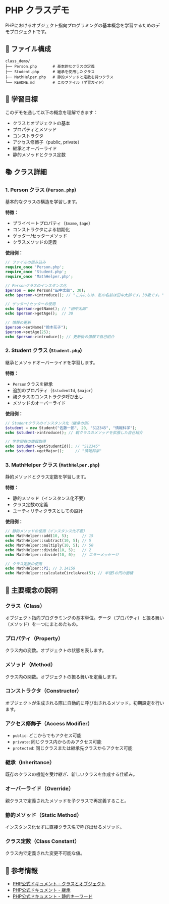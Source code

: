 # PHP クラスデモ

PHPにおけるオブジェクト指向プログラミングの基本概念を学習するためのデモプロジェクトです。

## 📁 ファイル構成

```
class_demo/
├── Person.php       # 基本的なクラスの定義
├── Student.php      # 継承を使用したクラス
├── MathHelper.php   # 静的メソッドと定数を持つクラス
└── README.md        # このファイル（学習ガイド）
```

## 🎯 学習目標

このデモを通して以下の概念を理解できます：

- クラスとオブジェクトの基本
- プロパティとメソッド
- コンストラクタ
- アクセス修飾子（public, private）
- 継承とオーバーライド
- 静的メソッドとクラス定数

## 📚 クラス詳細

### 1. Person クラス (`Person.php`)

基本的なクラスの構造を学習します。

**特徴：**
- プライベートプロパティ（`$name`, `$age`）
- コンストラクタによる初期化
- ゲッター/セッターメソッド
- クラスメソッドの定義

**使用例：**
```php
// ファイルの読み込み
require_once 'Person.php';
require_once 'Student.php';
require_once 'MathHelper.php';

// Personクラスのインスタンス化
$person = new Person("田中太郎", 30);
echo $person->introduce(); // "こんにちは、私の名前は田中太郎です。30歳です。"

// ゲッター/セッターの使用
echo $person->getName(); // "田中太郎"
echo $person->getAge();  // 30

// 情報の更新
$person->setName("鈴木花子");
$person->setAge(25);
echo $person->introduce(); // 更新後の情報で自己紹介
```

### 2. Student クラス (`Student.php`)

継承とメソッドオーバーライドを学習します。

**特徴：**
- `Person`クラスを継承
- 追加のプロパティ（`$studentId`, `$major`）
- 親クラスのコンストラクタ呼び出し
- メソッドのオーバーライド

**使用例：**
```php
// Studentクラスのインスタンス化（継承の例）
$student = new Student("佐藤一郎", 20, "S12345", "情報科学");
echo $student->introduce(); // 親クラスのメソッドを拡張した自己紹介

// 学生固有の情報取得
echo $student->getStudentId(); // "S12345"
echo $student->getMajor();     // "情報科学"
```

### 3. MathHelper クラス (`MathHelper.php`)

静的メソッドとクラス定数を学習します。

**特徴：**
- 静的メソッド（インスタンス化不要）
- クラス定数の定義
- ユーティリティクラスとしての設計

**使用例：**
```php
// 静的メソッドの使用（インスタンス化不要）
echo MathHelper::add(10, 5);      // 15
echo MathHelper::subtract(10, 5); // 5
echo MathHelper::multiply(10, 5); // 50
echo MathHelper::divide(10, 5);   // 2
echo MathHelper::divide(10, 0);   // エラーメッセージ

// クラス定数の使用
echo MathHelper::PI; // 3.14159
echo MathHelper::calculateCircleArea(5); // 半径5の円の面積
```

## 🔧 主要概念の説明

### クラス（Class）
オブジェクト指向プログラミングの基本単位。データ（プロパティ）と振る舞い（メソッド）を一つにまとめたもの。

### プロパティ（Property）
クラス内の変数。オブジェクトの状態を表します。

### メソッド（Method）
クラス内の関数。オブジェクトの振る舞いを定義します。

### コンストラクタ（Constructor）
オブジェクトが生成される際に自動的に呼び出されるメソッド。初期設定を行います。

### アクセス修飾子（Access Modifier）
- `public`: どこからでもアクセス可能
- `private`: 同じクラス内からのみアクセス可能
- `protected`: 同じクラスまたは継承先クラスからアクセス可能

### 継承（Inheritance）
既存のクラスの機能を受け継ぎ、新しいクラスを作成する仕組み。

### オーバーライド（Override）
親クラスで定義されたメソッドを子クラスで再定義すること。

### 静的メソッド（Static Method）
インスタンス化せずに直接クラス名で呼び出せるメソッド。

### クラス定数（Class Constant）
クラス内で定義された変更不可能な値。

## 📖 参考情報

- [PHP公式ドキュメント - クラスとオブジェクト](https://www.php.net/manual/ja/language.oop5.php)
- [PHP公式ドキュメント - 継承](https://www.php.net/manual/ja/language.oop5.inheritance.php)
- [PHP公式ドキュメント - 静的キーワード](https://www.php.net/manual/ja/language.oop5.static.php)
